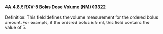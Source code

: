 #### 4A.4.8.5 RXV-5 Bolus Dose Volume (NM) 03322

Definition: This field defines the volume measurement for the ordered bolus amount. For example, if the ordered bolus is 5 ml, this field contains the value of 5.
